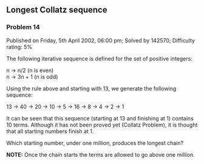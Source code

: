 Longest Collatz sequence
------------------------

### Problem 14

Published on Friday, 5th April 2002, 06:00 pm; Solved by 142570;
Difficulty rating: 5%

The following iterative sequence is defined for the set of positive
integers:

n → n/2 (n is even)\
n → 3n + 1 (n is odd)

Using the rule above and starting with 13, we generate the following
sequence:

13 → 40 → 20 → 10 → 5 → 16 → 8 → 4 → 2 → 1

It can be seen that this sequence (starting at 13 and finishing at 1)
contains 10 terms. Although it has not been proved yet (Collatz
Problem), it is thought that all starting numbers finish at 1.

Which starting number, under one million, produces the longest chain?

**NOTE:** Once the chain starts the terms are allowed to go above one
million.
